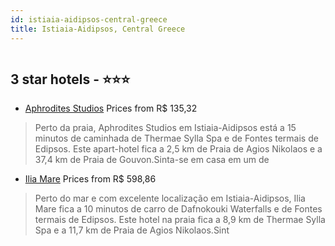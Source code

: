 ```yaml
---
id: istiaia-aidipsos-central-greece
title: Istiaia-Aidipsos, Central Greece
---
```


<center><img src="https://i.travelapi.com/hotels/43000000/42250000/42243400/42243395/73606960_z.jpg" alt="" /></center>


##  3 star hotels - ⭐️⭐️⭐️

-    [Aphrodites Studios](https://www.hurb.com/br/aud/https://www.hurb.com/br/hotels/istiaia-aidipsos/aphrodites-studios-HT-AUI4?cmp=18055) Prices from R$ 135,32
   > Perto da praia, Aphrodites Studios em Istiaia-Aidipsos está a 15 minutos de caminhada de Thermae Sylla Spa e de Fontes termais de Edipsos.  Este apart-hotel fica a 2,5 km de Praia de Agios Nikolaos e a 37,4 km de Praia de Gouvon.Sinta-se em casa em um de 
-    [Ilia Mare](https://www.hurb.com/br/aud/https://www.hurb.com/br/hotels/istiaia-aidipsos/ilia-mare-HT-K729?cmp=18055) Prices from R$ 598,86
   > Perto do mar e com excelente localização em Istiaia-Aidipsos, Ilia Mare fica a 10 minutos de carro de Dafnokouki Waterfalls e de Fontes termais de Edipsos.  Este hotel na praia fica a 8,9 km de Thermae Sylla Spa e a 11,7 km de Praia de Agios Nikolaos.Sint
